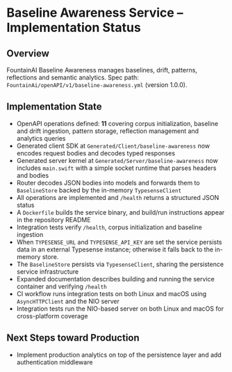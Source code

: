 # Baseline Awareness Service – Implementation Status

## Overview
FountainAI Baseline Awareness manages baselines, drift, patterns, reflections and semantic analytics.
Spec path: `FountainAi/openAPI/v1/baseline-awareness.yml` (version 1.0.0).

## Implementation State
- OpenAPI operations defined: **11** covering corpus initialization, baseline and drift ingestion, pattern storage, reflection management and analytics queries
- Generated client SDK at `Generated/Client/baseline-awareness` now encodes request bodies and decodes typed responses
- Generated server kernel at `Generated/Server/baseline-awareness` now includes `main.swift` with a simple socket runtime that parses headers and bodies
- Router decodes JSON bodies into models and forwards them to ``BaselineStore`` backed by the in-memory ``TypesenseClient``
- All operations are implemented and `/health` returns a structured JSON status
- A `Dockerfile` builds the service binary, and build/run instructions appear in the repository README
- Integration tests verify `/health`, corpus initialization and baseline ingestion
- When `TYPESENSE_URL` and `TYPESENSE_API_KEY` are set the service persists data in an external Typesense instance; otherwise it falls back to the in-memory store.
- The `BaselineStore` persists via `TypesenseClient`, sharing the persistence service infrastructure
- Expanded documentation describes building and running the service container and verifying `/health`
- CI workflow runs integration tests on both Linux and macOS using `AsyncHTTPClient` and the NIO server
- Integration tests run the NIO-based server on both Linux and macOS for cross-platform coverage
## Next Steps toward Production
- Implement production analytics on top of the persistence layer and add authentication middleware

